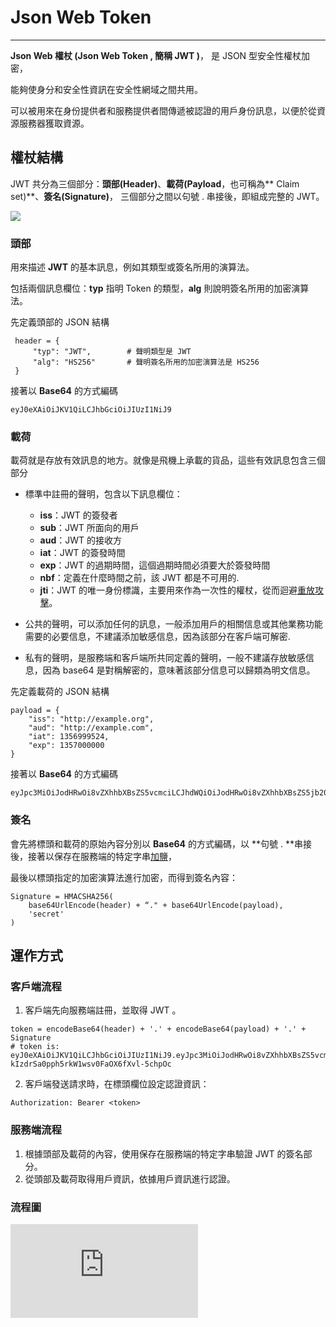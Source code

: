 # Json Web Token

---

**Json Web 權杖 \(Json Web Token , 簡稱 JWT \)**， 是 JSON 型安全性權杖加密，

能夠使身分和安全性資訊在安全性網域之間共用。

可以被用來在身份提供者和服務提供者間傳遞被認證的用戶身份訊息，以便於從資源服務器獲取資源。

## 權**杖結構**

JWT 共分為三個部分：**頭部\(Header\)**、**載荷\(Payload**，也可稱為** Claim set\)**、**簽名\(Signature\)**，
三個部分之間以句號 . 串接後，即組成完整的 JWT。

![](http://blog.nsfocus.net/wp-content/uploads/2015/10/jwt.png)

### 頭部

用來描述 **JWT** 的基本訊息，例如其類型或簽名所用的演算法。

包括兩個訊息欄位：**typ** 指明 Token 的類型，**alg** 則說明簽名所用的加密演算法。

先定義頭部的 JSON 結構

```
 header = {
     "typ": "JWT",        # 聲明類型是 JWT
     "alg": "HS256"       # 聲明簽名所用的加密演算法是 HS256
 }
```

接著以 **Base64** 的方式編碼

```
eyJ0eXAiOiJKV1QiLCJhbGciOiJIUzI1NiJ9
```

### **載荷**

載荷就是存放有效訊息的地方。就像是飛機上承載的貨品，這些有效訊息包含三個部分

* 標準中註冊的聲明，包含以下訊息欄位：

  * **iss**：JWT 的簽發者
  * **sub**：JWT 所面向的用戶
  * **aud**：JWT 的接收方
  * **iat**：JWT 的簽發時間
  * **exp**：JWT 的過期時間，這個過期時間必須要大於簽發時間
  * **nbf**：定義在什麼時間之前，該 JWT 都是不可用的.
  * **jti**：JWT 的唯一身份標識，主要用來作為一次性的權杖，從而迴避[重放攻擊](https://zh.wikipedia.org/wiki/%E9%87%8D%E6%94%BE%E6%94%BB%E5%87%BB)。

* 公共的聲明，可以添加任何的訊息，一般添加用戶的相關信息或其他業務功能需要的必要信息，不建議添加敏感信息，因為該部分在客戶端可解密.

* 私有的聲明，是服務端和客戶端所共同定義的聲明，一般不建議存放敏感信息，因為 base64 是對稱解密的，意味著該部分信息可以歸類為明文信息。


先定義載荷的 JSON 結構

```
payload = {
    "iss": "http://example.org",
    "aud": "http://example.com",
    "iat": 1356999524,
    "exp": 1357000000
}
```

接著以 **Base64** 的方式編碼

```
eyJpc3MiOiJodHRwOi8vZXhhbXBsZS5vcmciLCJhdWQiOiJodHRwOi8vZXhhbXBsZS5jb20iLCJpYXQiOjEzNTY5OTk1MjQsImV4cCI6MTM1NzAwMDAwMH0
```

### 簽名

會先將標頭和載荷的原始內容分別以 **Base64** 的方式編碼，以 **句號 .  **串接後，接著以保存在服務端的特定字串[加鹽](https://goo.gl/hUFwl5)，

最後以標頭指定的加密演算法進行加密，而得到簽名內容：

```
Signature = HMACSHA256(
    base64UrlEncode(header) + “." + base64UrlEncode(payload),
    'secret'
)
```

## 運作方式

### 客戶端流程

1. 客戶端先向服務端註冊，並取得 JWT 。

  ```
  token = encodeBase64(header) + '.' + encodeBase64(payload) + '.' + Signature
  # token is:
  eyJ0eXAiOiJKV1QiLCJhbGciOiJIUzI1NiJ9.eyJpc3MiOiJodHRwOi8vZXhhbXBsZS5vcmciLCJhdWQiOiJodHRwOi8vZXhhbXBsZS5jb20iLCJpYXQiOjEzNTY5OTk1MjQsImV4cCI6MTM1NzAwMDAwMH0.YgUDoK-kIzdrSa0pph5rkW1wsv0FaOX6fXvl-5chpOc
  ```

2. 客戶端發送請求時，在標頭欄位設定認證資訊：

  ```
  Authorization: Bearer <token>
  ```


### 服務端流程

1. 根據頭部及載荷的內容，使用保存在服務端的特定字串驗證 JWT 的簽名部分。
2. 從頭部及載荷取得用戶資訊，依據用戶資訊進行認證。 

### 流程圖

![](https://i2.read01.com/image.php?url=0D5sm801)

